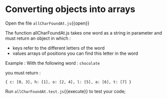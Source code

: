 # Converting objects into arrays

Open the file `allCharFoundAt.js`{{open}}

The function allCharFoundAt.js takes one word as a string in parameter and must return an object in which : 
- keys refer to the different letters of the word
- values arrays of positions you can find this letter in the word  

Example :
With the following word :
`chocolate`

you must return :

`
{
  c: [0, 3],
  h: [1],
  o: [2, 4],
  l: [5],
  a: [6],
  t: [7]
}
` 

Run `allCharFoundAt.test.js`{{execute}} to test your code;